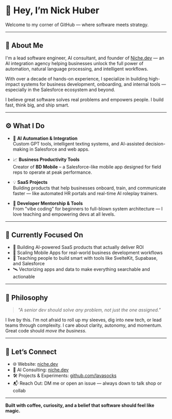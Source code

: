 # 👋 Hey, I’m Nick Huber

Welcome to my corner of GitHub — where software meets strategy.

---

## 💼 About Me

I'm a lead software engineer, AI consultant, and founder of [Niche.dev](https://niche.dev) — an AI integration agency helping businesses unlock the full power of automation, natural language processing, and intelligent workflows.

With over a decade of hands-on experience, I specialize in building high-impact systems for business development, onboarding, and internal tools — especially in the Salesforce ecosystem and beyond.

I believe great software solves real problems and empowers people. I build fast, think big, and ship smart.

---

## ⚙️ What I Do

- 🔁 **AI Automation & Integration**  
  Custom GPT tools, intelligent texting systems, and AI-assisted decision-making in Salesforce and web apps.

- 📈 **Business Productivity Tools**  
  Creator of **BD Mobile** – a Salesforce-like mobile app designed for field reps to operate at peak performance.

- 💡 **SaaS Projects**  
  Building products that help businesses onboard, train, and communicate faster — like automated HR portals and real-time AI roleplay trainers.

- 🤖 **Developer Mentorship & Tools**  
  From "vibe coding" for beginners to full-blown system architecture — I love teaching and empowering devs at all levels.

---

## 🧠 Currently Focused On

- 🔨 Building AI-powered SaaS products that actually deliver ROI
- 📱 Scaling Mobile Apps for real-world business development workflows
- 🧰 Teaching people to build smart with tools like SvelteKit, Supabase, and Salesforce
- 🛰️ Vectorizing apps and data to make everything searchable and actionable

---

## 🧭 Philosophy

> *"A senior dev should solve any problem, not just the one assigned."*

I live by this. I'm not afraid to roll up my sleeves, dig into new tech, or lead teams through complexity. I care about clarity, autonomy, and momentum. Great code should *move the business*.

---

## 🔗 Let’s Connect

- 🌐 Website: [niche.dev](https://niche.dev)
- 🧠 AI Consulting: [niche.dev](https://niche.dev)
- 🛠️ Projects & Experiments: [github.com/lavasocks](https://github.com/lavasocks)
- 📬 Reach Out: DM me or open an issue — always down to talk shop or collab

---

**Built with coffee, curiosity, and a belief that software should feel like magic.**
